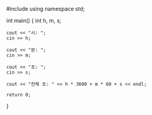 #include <iostream>
using namespace std;

int main()
{
	int h, m, s;
	
	cout << "시: ";
	cin >> h;

	cout << "분: ";
	cin >> m;

	cout << "초: ";
	cin >> s;

	cout << "전체 초: " << h * 3600 + m * 60 + s << endl;

	return 0;
}